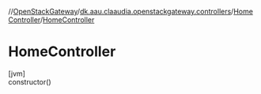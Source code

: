//[OpenStackGateway](../../../index.md)/[dk.aau.claaudia.openstackgateway.controllers](../index.md)/[HomeController](index.md)/[HomeController](-home-controller.md)

# HomeController

[jvm]\
constructor()
